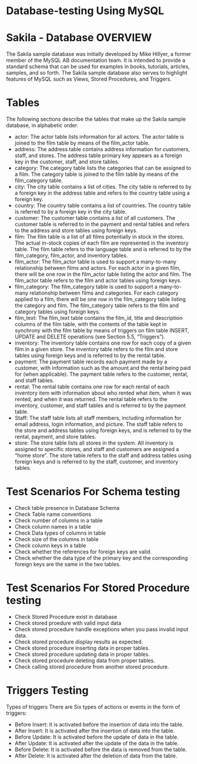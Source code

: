 # Database-testing Using MySQL

# **Sakila - Database OVERVIEW**
The Sakila sample database was initially developed by Mike Hillyer, a former member of the MySQL AB
documentation team. It is intended to provide a standard schema that can be used for examples in books,
tutorials, articles, samples, and so forth. The Sakila sample database also serves to highlight features of
MySQL such as Views, Stored Procedures, and Triggers.

# **Tables**

The following sections describe the tables that make up the Sakila sample database, in alphabetic order.
-	actor: The actor table lists information for all actors. The actor table is joined to the film table by means of the film_actor table.
-	address: The address table contains address information for customers, staff, and stores. The address table primary key appears as a foreign key in the customer, staff, and store tables.
-	category: The category table lists the categories that can be assigned to a film. The category table is joined to the film table by means of the film_category table.
-	city: The city table contains a list of cities. The city table is referred to by a foreign key in the address table and refers to the country table using a foreign key.
-	country: The country table contains a list of countries. The country table is referred to by a foreign key in the city table.
-	customer: The customer table contains a list of all customers. The customer table is referred to in the payment and rental tables and refers to the address and store tables using foreign keys.
-	film: The film table is a list of all films potentially in stock in the stores. The actual in-stock copies of each film are represented in the inventory table. The film table refers to the language table and is referred to by the film_category, film_actor, and inventory tables.
-	film_actor: The film_actor table is used to support a many-to-many relationship between films and actors. For each actor in a given film, there will be one row in the film_actor table listing the actor and film. The film_actor table refers to the film and actor tables using foreign keys.
-	film_category: The film_category table is used to support a many-to-many relationship between films and categories. For each category applied to a film, there will be one row in the film_category table listing the category and film. The film_category table refers to the film and category tables using foreign keys.
-	film_text: The film_text table contains the film_id, title and description columns of the film table, with the contents of the table kept in synchrony with the film table by means of triggers on film table INSERT, UPDATE and DELETE operations (see Section 5.5, “Triggers”).
-	inventory: The inventory table contains one row for each copy of a given film in a given store. The inventory table refers to the film and store tables using foreign keys and is referred to by the rental table.
-	payment: The payment table records each payment made by a customer, with information such as the amount and the rental being paid for (when applicable). The payment table refers to the customer, rental, and staff tables.
-	rental: The rental table contains one row for each rental of each inventory item with information about who rented what item, when it was rented, and when it was returned. The rental table refers to the inventory, customer, and staff tables and is referred to by the payment table.
-	Staff: The staff table lists all staff members, including information for email address, login information, and picture. The staff table refers to the store and address tables using foreign keys, and is referred to by the rental, payment, and store tables.
-	store: The store table lists all stores in the system. All inventory is assigned to specific stores, and staff and customers are assigned a “home store”. The store table refers to the staff and address tables using foreign keys and is referred to by the staff, customer, and inventory tables.

# **Test Scenarios For Schema testing**
-	Check table presence in Database Schema
-	Check Table name conventions
-	Check number of columns in a table
-	Check column names in a table
-	Check Data types of columns in table
-	Check size of the columns in table
-	Check column keys in a table
-	Check whether the references for foreign keys are valid.
-	Check whether the data type of the primary key and the corresponding foreign keys are the same in the two tables. 


# **Test Scenarios For Stored Procedure testing**
-	Check Stored Procedure exist in database
-	Check stored proedure with valid input data 
-	Check stored procedure handle exceptions when you pass invalid input data.
-	Check stored procedure display results as expected. 
-	Check stored procedure inserting data in proper tables. 
-	Check stored procedure updating data in proper tables.
-	Check stored procedure deleting data from proper tables. 
-	Check calling stored procedure from another stored procedure.

# **Triggers Testing**
Types of triggers
There are Six types of actions or events in the form of triggers: 
-	Before Insert: It is activated before the insertion of data into the table. 
-	After Insert: It is activated after the insertion of data into the table. 
-	Before Update: It is activated before the update of data in the table.
-	After Update: It is activated after the update of the data in the table.
-	Before Delete: It is activated before the data is removed from the table. 
-	After Delete: It is activated after the deletion of data from the table.


